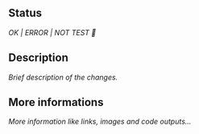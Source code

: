 ## Status
_OK | ERROR | NOT TEST :bug:_

## Description
_Brief description of the changes._

## More informations
_More information like links, images and code outputs..._
